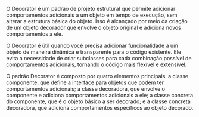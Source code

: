 O Decorator é um padrão de projeto estrutural que permite adicionar comportamentos adicionais a um objeto em tempo de execução, sem alterar a estrutura básica do objeto. Isso é alcançado por meio da criação de um objeto decorador que envolve o objeto original e adiciona novos comportamentos a ele.

O Decorator é útil quando você precisa adicionar funcionalidade a um objeto de maneira dinâmica e transparente para o código existente. Ele evita a necessidade de criar subclasses para cada combinação possível de comportamentos adicionais, tornando o código mais flexível e extensível.

O padrão Decorator é composto por quatro elementos principais: a classe componente, que define a interface para objetos que podem ter comportamentos adicionais; a classe decoradora, que envolve o componente e adiciona comportamentos adicionais a ele; a classe concreta do componente, que é o objeto básico a ser decorado; e a classe concreta decoradora, que adiciona comportamentos específicos ao objeto decorado.

